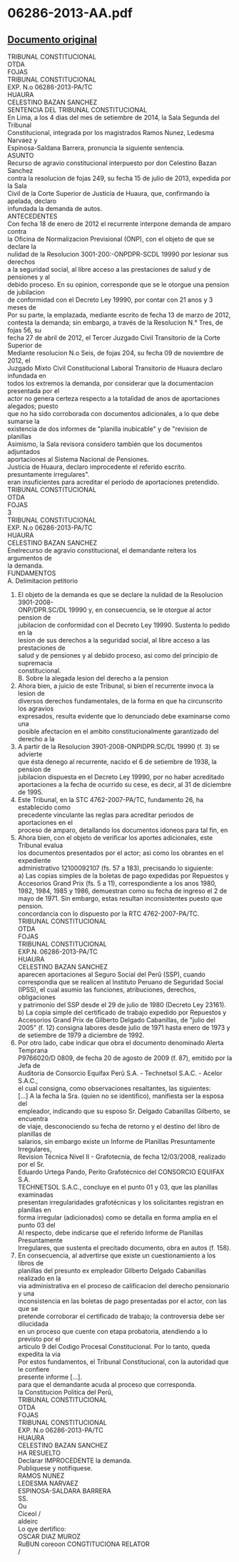 
06286-2013-AA.pdf
=================
  
[Documento original](https://tc.gob.pe/jurisprudencia/2015/06286-2013-AA.pdf)  
---  
TRIBUNAL CONSTITUCIONAL  
OTDA  
FOJAS  
TRIBUNAL CONSTITUCIONAL  
EXP. N.o 06286-2013-PA/TC  
HUAURA  
CELESTINO BAZAN SANCHEZ  
SENTENCIA DEL TRIBUNAL CONSTITUCIONAL  
En Lima, a los 4 dias del mes de setiembre de 2014, la Sala Segunda del Tribunal  
Constitucional, integrada por los magistrados Ramos Nunez, Ledesma Narvaez y  
Espinosa-Saldana Barrera, pronuncia la siguiente sentencia.  
ASUNTO  
Recurso de agravio constitucional interpuesto por don Celestino Bazan Sanchez  
contra la resolucion de fojas 249, su fecha 15 de julio de 2013, expedida por la Sala  
Civil de la Corte Superior de Justicia de Huaura, que, confirmando la apelada, declaro  
infundada la demanda de autos.  
ANTECEDENTES  
Con fecha 18 de enero de 2012 el recurrente interpone demanda de amparo contra  
la Oficina de Normalizacion Previsional (ONP), con el objeto de que se declare la  
nulidad de la Resolucion 3001-200:-ONPDPR-SCDL 19990 por lesionar sus derechos  
a la seguridad social, al libre acceso a las prestaciones de salud y de pensiones y al  
debido proceso. En su opinion, corresponde que se le otorgue una pension de jubilacion  
de conformidad con el Decreto Ley 19990, por contar con 21 anos y 3 meses de  
Por su parte, la emplazada, mediante escrito de fecha 13 de marzo de 2012,  
contesta la demanda; sin embargo, a través de la Resolucion N.° Tres, de fojas 56, su  
fecha 27 de abril de 2012, el Tercer Juzgado Civil Transitorio de la Corte Superior de  
Mediante resolucion N.o Seis, de fojas 204, su fecha 09 de noviembre de 2012, el  
Juzgado Mixto Civil Constitucional Laboral Transitorio de Huaura declaro infundada en  
todos los extremos la demanda, por considerar que la documentacion presentada por el  
actor no genera certeza respecto a la totalidad de anos de aportaciones alegados; puesto  
que no ha sido corroborada con documentos adicionales, a lo que debe sumarse la  
existencia de dos informes de "planilla inubicable" y de "revision de planillas  
Asimismo, la Sala revisora considero también que los documentos adjuntados  
aportaciones al Sistema Nacional de Pensiones.  
Justicia de Huaura, declaro improcedente el referido escrito.  
presuntamente irregulares".  
eran insuficientes para acreditar el periodo de aportaciones pretendido.  
TRIBUNAL CONSTITUCIONAL  
OTDA  
FOJAS  
3  
TRIBUNAL CONSTITUCIONAL  
EXP. N.o 06286-2013-PA/TC  
HUAURA  
CELESTINO BAZAN SANCHEZ  
Enelrecurso de agravio constitucional, el demandante reitera los argumentos de  
la demanda.  
FUNDAMENTOS  
A. Delimitacion petitorio  
1. El objeto de la demanda es que se declare la nulidad de la Resolucion 3901-2008-  
ONP/DPR.SC/DL 19990 y, en consecuencia, se le otorgue al actor pension de  
jubilacion de conformidad con el Decreto Ley 19990. Sustenta lo pedido en la  
lesion de sus derechos a la seguridad social, al libre acceso a las prestaciones de  
salud y de pensiones y al debido proceso, asi como del principio de supremacia  
constitucional.  
B. Sobre la alegada lesion del derecho a la pension  
2. Ahora bien, a juicio de este Tribunal, si bien el recurrente invoca la lesion de  
diversos derechos fundamentales, de la forma en que ha circunscrito los agravios  
expresados, resulta evidente que lo denunciado debe examinarse como una  
posible afectacion en el ambito constitucionalmente garantizado del derecho a la  
3. A partir de la Resolucion 3901-2008-ONPIDPR.SC/DL 19990 (f. 3) se advierte  
que ésta denego al recurrente, nacido el 6 de setiembre de 1938, la pension de  
jubilacion dispuesta en el Decreto Ley 19990, por no haber acreditado  
aportaciones a la fecha de ocurrido su cese, es decir, al 31 de diciembre de 1995.  
4. Este Tribunal, en la STC 4762-2007-PA/TC, fundamento 26, ha establecido como  
precedente vinculante las reglas para acreditar periodos de aportaciones en el  
proceso de amparo, detallando los documentos idoneos para tal fin, en  
5. Ahora bien, con el objeto de verificar los aportes adicionales, este Tribunal evalua  
los documentos presentados por el actor; asi como los obrantes en el expediente  
administrativo 12100092107 (fs. 57 a 183), precisando lo siguiente:  
a) Las copias simples de la boletas de pago expedidas por Repuestos y  
Accesorios Grand Prix (fs. 5 a 11), correspondiente a los anos 1980,  
1982, 1984, 1985 y 1986, demuestran como su fecha de ingreso el 2 de  
mayo de 1971. Sin embargo, estas resultan inconsistentes puesto que  
pension.  
concordancia con lo dispuesto por la RTC 4762-2007-PA/TC.  
TRIBUNAL CONSTITUCIONAL  
OTDA  
FOJAS  
TRIBUNAL CONSTITUCIONAL  
EXP.N. 06286-2013-PA/TC  
HUAURA  
CELESTINO BAZAN SANCHEZ  
aparecen aportaciones al Seguro Social del Perû (SSP), cuando  
correspondia que se realicen al Instituto Peruano de Seguridad Social  
(IPSS), el cual asumio las funciones, atribuciones, derechos, obligaciones  
y patrimonio del SSP desde el 29 de julio de 1980 (Decreto Ley 23161).  
b) La copia simple del certificado de trabajo expedido por Repuestos y  
Accesorios Grand Prix de Gilberto Delgado Cabanillas, de "julio del  
2005" (f. 12) consigna labores desde julio de 1971 hasta enero de 1973 y  
de setiembre de 1979 a diciembre de 1992.  
6. Por otro lado, cabe indicar que obra el documento denominado Alerta Temprana  
P9766020/D 0809, de fecha 20 de agosto de 2009 (f. 87), emitido por la Jefa de  
Auditoria de Consorcio Equifax Perû S.A. - Technetsol S.A.C. - Acelor S.A.C.,  
el cual consigna, como observaciones resaltantes, las siguientes:  
[...] A la fecha la Sra. (quien no se identifico), manifiesta ser la esposa del  
empleador, indicando que su esposo Sr. Delgado Cabanillas Gilberto, se encuentra  
de viaje, desconociendo su fecha de retorno y el destino del libro de planillas de  
salarios, sin embargo existe un Informe de Planillas Presuntamente Irregulares,  
Revision Técnica Nivel II - Grafotecnia, de fecha 12/03/2008, realizado por el Sr.  
Eduardo Urtega Pando, Perito Grafotécnico del CONSORCIO EQUIFAX S.A.  
TECHNETSOL S.A.C., concluye en el punto 01 y 03, que las planillas examinadas  
presentan irregularidades grafotécnicas y los solicitantes registran en planillas en  
forma irregular (adicionados) como se detalla en forma amplia en el punto 03 del  
Al respecto, debe indicarse que el referido Informe de Planillas Presuntamente  
Irregulares, que sustenta el precitado documento, obra en autos (f. 158).  
7. En consecuencia, al advertirse que existe un cuestionamiento a los libros de  
planillas del presunto ex empleador Gilberto Delgado Cabanillas realizado en la  
via administrativa en el proceso de calificacion del derecho pensionario y una  
inconsistencia en las boletas de pago presentadas por el actor, con las que se  
pretende corroborar el certificado de trabajo; la controversia debe ser dilucidada  
en un proceso que cuente con etapa probatoria, atendiendo a lo previsto por el  
articulo 9 del Codigo Procesal Constitucional. Por lo tanto, queda expedita la via  
Por estos fundamentos, el Tribunal Constitucional, con la autoridad que le confiere  
presente informe [...].  
para que el demandante acuda al proceso que corresponda.  
la Constitucion Politica del Perû,  
TRIBUNAL CONSTITUCIONAL  
OTDA  
FOJAS  
TRIBUNAL CONSTITUCIONAL  
EXP. N.o 06286-2013-PA/TC  
HUAURA  
CELESTINO BAZAN SANCHEZ  
HA RESUELTO  
Declarar IMPROCEDENTE la demanda.  
Publiquese y notifiquese.  
RAMOS NUNEZ  
LEDESMA NARVAEZ  
ESPINOSA-SALDARA BARRERA  
SS.  
Ou  
Ciceol /  
aldeirc  
Lo qye dertifico:  
OSCAR DIAZ MUROZ  
RuBUN coreoon CONGTITUCIONA RELATOR  
/